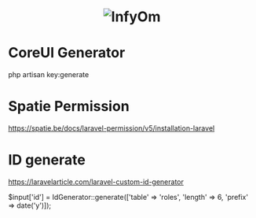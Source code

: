 <h1 align="center"><img src="https://assets.infyom.com/open-source/infyom-logo.png" alt="InfyOm"></h1>

CoreUI Generator
==========================

php artisan key:generate 

Spatie Permission
==========================

https://spatie.be/docs/laravel-permission/v5/installation-laravel

ID generate
==========================

https://laravelarticle.com/laravel-custom-id-generator

$input['id'] = IdGenerator::generate(['table' => 'roles', 'length' => 6, 'prefix' => date('y')]);




